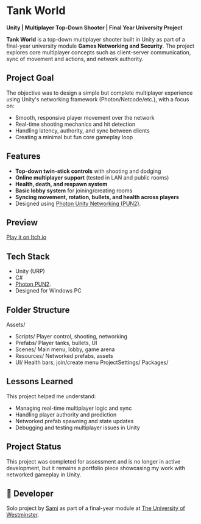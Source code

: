 # Tank World  
**Unity | Multiplayer Top-Down Shooter | Final Year University Project**

**Tank World** is a top-down multiplayer shooter built in Unity as part of a final-year university module **Games Networking and Security**. The project explores core multiplayer concepts such as client-server communication, sync of movement and actions, and network authority.

## Project Goal

The objective was to design a simple but complete multiplayer experience using Unity's networking framework (Photon/Netcode/etc.), with a focus on:

- Smooth, responsive player movement over the network  
- Real-time shooting mechanics and hit detection  
- Handling latency, authority, and sync between clients  
- Creating a minimal but fun core gameplay loop  

## Features

- **Top-down twin-stick controls** with shooting and dodging  
- **Online multiplayer support** (tested in LAN and public rooms)  
- **Health, death, and respawn system**  
- **Basic lobby system** for joining/creating rooms  
- **Syncing movement, rotation, bullets, and health across players**  
- Designed using [Photon Unity Networking (PUN2)](https://www.photonengine.com/pun). 

## Preview

[Play it on Itch.io](https://saaami.itch.io/tank-world)  

## Tech Stack

- Unity (URP)  
- C#  
- [Photon PUN2](https://www.photonengine.com/pun).
- Designed for Windows PC

## Folder Structure
Assets/
- Scripts/ Player control, shooting, networking
- Prefabs/ Player tanks, bullets, UI
- Scenes/ Main menu, lobby, game arena
- Resources/ Networked prefabs, assets
- UI/ Health bars, join/create menu
ProjectSettings/
Packages/


## Lessons Learned

This project helped me understand:

- Managing real-time multiplayer logic and sync  
- Handling player authority and prediction  
- Networked prefab spawning and state updates  
- Debugging and testing multiplayer issues in Unity

## Project Status

This project was completed for assessment and is no longer in active development, but it remains a portfolio piece showcasing my work with networked gameplay in Unity.

## 👤 Developer

Solo project by [Sami](https://github.com/Sami-Red) as part of a final-year module at [The University of Westminster](https://www.westminster.ac.uk).
